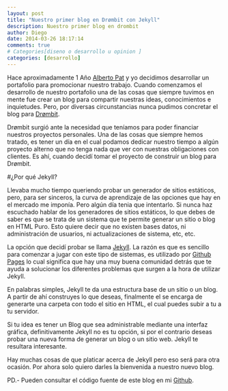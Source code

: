 ```yaml
---
layout: post
title: "Nuestro primer blog en Drømbit con Jekyll"
description: Nuestro primer blog en drombit
author: Diego
date: 2014-03-26 18:17:14
comments: true
# Categories[diseno o desarrollo u opinion ]
categories: [desarrollo]
---
```

Hace aproximadamente 1 Año [Alberto Pat][Alberto-Twitter] y yo decidimos desarrollar un portafolio para promocionar nuestro trabajo. Cuando comenzamos el desarrollo de nuestro portafolio una de las cosas que siempre tuvimos en mente fue crear un blog para compartir nuestras ideas, conocimientos e inquietudes. Pero, por diversas circunstancias nunca pudimos concretar el blog para [Drømbit](http://www.drombit.com).

Drømbit surgió ante la necesidad que teníamos para poder financiar nuestros proyectos personales. Una de las cosas que siempre hemos tratado, es tener un día en el cual podamos dedicar nuestro tiempo a algún proyecto alterno que no tenga nada que ver con nuestras obligaciones con clientes. Es ahí, cuando decidí tomar el proyecto de construir un blog para Drømbit. 

#¿Por qué Jekyll?

Llevaba mucho tiempo queriendo probar un generador de sitios estáticos, pero, para ser sinceros, la curva de aprendizaje de las opciones que hay en el mercado me imponía. Pero algún día tenia que intentarlo. Si nunca haz escuchado hablar de los generadores de sitios estáticos, lo que debes de saber es que se trata de un sistema que te permite generar un sitio o blog en HTML Puro. Esto quiere decir que no existen bases datos, ni administración de usuarios, ni actualizaciones de sistema, etc, etc.

La opción que decidí probar se llama [Jekyll](http://jekyllrb.com). La razón es que es sencillo para comenzar a jugar con este tipo de sistemas, es utilizado por [Github Pages](http://pages.github.com‎) lo cual significa que hay una muy buena comunidad detrás que te ayuda a solucionar los diferentes problemas que surgen a la hora de utilizar Jekyll.

En palabras simples, Jekyll te da una estructura base de un sitio o un blog. A partir de ahí construyes lo que deseas, finalmente el se encarga de generarte una carpeta con todo el sitio en HTML, el cual puedes subir a tu a tu servidor.

Si tu idea es tener un Blog que sea administrable mediante una interfaz gráfica, definitivamente Jekyll no es tu opción, si por el contrario deseas probar una nueva forma de generar un blog o un sitio web. Jekyll te resultara interesante.

Hay muchas cosas de que platicar acerca de Jekyll pero eso será para otra ocasión. Por ahora solo quiero darles la bienvenida a nuestro nuevo blog.

PD.- Pueden consultar el código fuente de este blog en mi [Github](https://github.com/anotherdagou/blog-drombit).

[Alberto-Twitter]: http://twitter.com/apmsuperior

